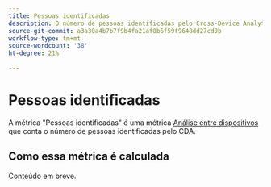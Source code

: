 ```yaml
---
title: Pessoas identificadas
description: O número de pessoas identificadas pelo Cross-Device Analytics.
source-git-commit: a3a30a4b7b7f9b4fa21af0b6f59f9648dd27cd0b
workflow-type: tm+mt
source-wordcount: '38'
ht-degree: 21%

---
```


# Pessoas identificadas

A métrica &quot;Pessoas identificadas&quot; é uma métrica [Análise entre dispositivos](../cda/overview.md) que conta o número de pessoas identificadas pelo CDA.

## Como essa métrica é calculada

Conteúdo em breve.
